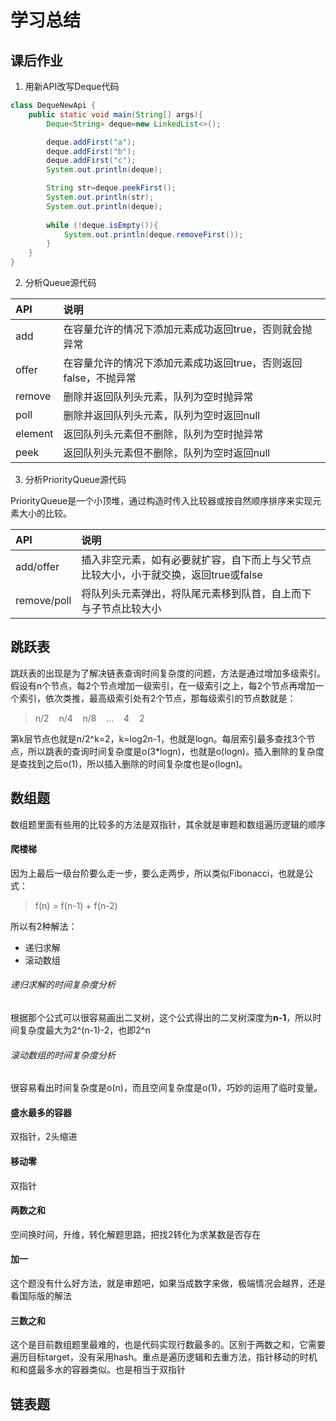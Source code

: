 # 学习总结

## 课后作业

1. 用新API改写Deque代码

```java
class DequeNewApi {
    public static void main(String[] args){
        Deque<String> deque=new LinkedList<>();

        deque.addFirst("a");
        deque.addFirst("b");
        deque.addFirst("c");
        System.out.println(deque);

        String str=deque.peekFirst();
        System.out.println(str);
        System.out.println(deque);
    
        while (!deque.isEmpty()){
            System.out.println(deque.removeFirst());
        }
    }
}
```

2. 分析Queue源代码

| API | 说明 |
| :- | :- |
| add | 在容量允许的情况下添加元素成功返回true，否则就会抛异常 |
| offer | 在容量允许的情况下添加元素成功返回true，否则返回false，不抛异常 |
| remove | 删除并返回队列头元素，队列为空时抛异常 |
| poll | 删除并返回队列头元素，队列为空时返回null |
| element | 返回队列头元素但不删除，队列为空时抛异常 |
| peek | 返回队列头元素但不删除，队列为空时返回null |

3. 分析PriorityQueue源代码

PriorityQueue是一个小顶堆，通过构造时传入比较器或按自然顺序排序来实现元素大小的比较。

| API | 说明 |
| :- | :- |
| add/offer | 插入非空元素，如有必要就扩容，自下而上与父节点比较大小，小于就交换，返回true或false |
| remove/poll | 将队列头元素弹出，将队尾元素移到队首，自上而下与子节点比较大小 |

## 跳跃表

跳跃表的出现是为了解决链表查询时间复杂度的问题，方法是通过增加多级索引。假设有n个节点，每2个节点增加一级索引，在一级索引之上，每2个节点再增加一个索引，依次类推，最高级索引处有2个节点，那每级索引的节点数就是：
> n/2 &nbsp;&nbsp; n/4 &nbsp;&nbsp; n/8 &nbsp;&nbsp; ... &nbsp;&nbsp; 4 &nbsp;&nbsp; 2  

第k层节点也就是n/2^k=2，k=log2n-1，也就是logn。每层索引最多查找3个节点，所以跳表的查询时间复杂度是o(3*logn)，也就是o(logn)。插入删除的复杂度是查找到之后o(1)，所以插入删除的时间复杂度也是o(logn)。


## 数组题

数组题里面有些用的比较多的方法是双指针，其余就是审题和数组遍历逻辑的顺序

#### 爬楼梯

因为上最后一级台阶要么走一步，要么走两步，所以类似Fibonacci，也就是公式：
> f(n)&nbsp;=&nbsp;f(n-1)&nbsp;+&nbsp;f(n-2)  

所以有2种解法：
* 递归求解
* 滚动数组

###### 递归求解的时间复杂度分析

根据那个公式可以很容易画出二叉树，这个公式得出的二叉树深度为**n-1**，所以时间复杂度最大为2^(n-1)-2，也即2^n

###### 滚动数组的时间复杂度分析

很容易看出时间复杂度是o(n)，而且空间复杂度是o(1)，巧妙的运用了临时变量。


#### 盛水最多的容器

双指针，2头缩进

#### 移动零

双指针

#### 两数之和

空间换时间，升维，转化解题思路，把找2转化为求某数是否存在

#### 加一

这个题没有什么好方法，就是审题吧，如果当成数字来做，极端情况会越界，还是看国际版的解法

#### 三数之和

这个是目前数组题里最难的，也是代码实现行数最多的。区别于两数之和，它需要遍历目标target，没有采用hash。重点是遍历逻辑和去重方法，指针移动的时机和和盛最多水的容器类似。也是相当于双指针


## 链表题

 
